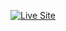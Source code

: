 [![Live Site](https://img.shields.io/badge/Live%20Demo-Click%20Here-blue?style=for-the-badge)](https://portfolio-production-3670.up.railway.app/)
